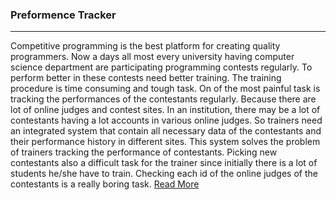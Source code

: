 ### Preformence Tracker
-----
Competitive programming is the best platform for creating quality programmers. Now a days all most every university having computer science department are participating programming contests regularly. To perform better in these contests need better training. The training procedure is time consuming and tough task. On of the most painful task is tracking the performances of the contestants regularly. Because there are lot of online judges and contest sites. In an institution, there may be a lot of contestants having a lot accounts in various online judges. So trainers need an integrated system that contain all necessary data of the contestants and their performance history in different sites. This system solves the problem of trainers tracking the performance of contestants. Picking new contestants also a difficult task for the trainer since initially there is a lot of students he/she have to train. Checking each id of the online judges of the contestants is a really boring task. [Read More](https://github.com/kmtusher97/Software-Engineering-Course-Project/wiki)
